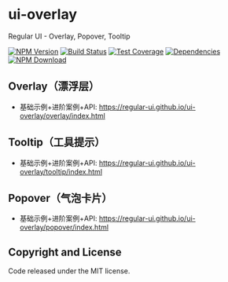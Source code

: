 # ui-overlay

Regular UI - Overlay, Popover, Tooltip

[![NPM Version][npm-img]][npm-url]
[![Build Status][travis-img]][travis-url]
[![Test Coverage][coveralls-img]][coveralls-url]
[![Dependencies][david-img]][david-url]
[![NPM Download][download-img]][download-url]

[npm-img]: http://img.shields.io/npm/v/rgui-ui-overlay.svg?style=flat-square
[npm-url]: http://npmjs.org/package/rgui-ui-overlay
[travis-img]: https://img.shields.io/travis/regular-ui/ui-overlay.svg?style=flat-square
[travis-url]: https://travis-ci.org/regular-ui/ui-overlay
[coveralls-img]: https://img.shields.io/coveralls/regular-ui/ui-overlay.svg?style=flat-square
[coveralls-url]: https://coveralls.io/r/regular-ui/ui-overlay
[david-img]: http://img.shields.io/david/regular-ui/ui-overlay.svg?style=flat-square
[david-url]: https://david-dm.org/regular-ui/ui-overlay
[download-img]: https://img.shields.io/npm/dm/rgui-ui-overlay.svg?style=flat-square
[download-url]: https://npmjs.org/package/rgui-ui-overlay

## Overlay（漂浮层）

- 基础示例+进阶案例+API: https://regular-ui.github.io/ui-overlay/overlay/index.html

## Tooltip（工具提示）

- 基础示例+进阶案例+API: https://regular-ui.github.io/ui-overlay/tooltip/index.html

## Popover（气泡卡片）

- 基础示例+进阶案例+API: https://regular-ui.github.io/ui-overlay/popover/index.html

## Copyright and License

Code released under the MIT license.
